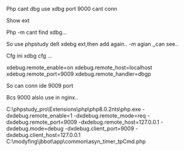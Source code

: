 Php cant dbg use xdbg   port 9000 cant conn


Show ext

Php -m    cant find xdbg...

So use phpstudy delt xdebg ext,then add again..     -m agian ,,can see..

Cfg ini xdbg cfg ...


xdebug.remote_enable=on
xdebug.remote_host=localhost
xdebug.remote_port=9009
xdebug.remote_handler=dbgp



So can conn ide 9009 port


Bcs 9000 alslo use in nginx..



C:\phpstudy_pro\Extensions\php\php8.0.2nts\php.exe -dxdebug.remote_enable=1 -dxdebug.remote_mode=req -dxdebug.remote_port=9009 -dxdebug.remote_host=127.0.0.1 -dxdebug.mode=debug -dxdebug.client_port=9009 -dxdebug.client_host=127.0.0.1 C:\modyfing\jbbot\app\common\asyn_timer_tpCmd.php

